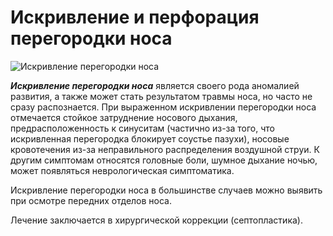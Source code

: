 # Искривление и перфорация перегородки носа
![Искривление перегородки носа](septal.jpg)

***Искривление перегородки носа*** является своего рода аномалией развития, а также может стать результатом травмы носа, но часто не сразу распознается. При выраженном искривлении перегородки носа отмечается стойкое затруднение носового дыхания, предрасположенность к синуситам (частично из-за того, что искривленная перегородка блокирует соустье пазухи), носовые кровотечения из-за неправильного распределения воздушной струи. К другим симптомам относятся головные боли, шумное дыхание ночью, может появляться неврологическая симптоматика.

Искривление перегородки носа в большинстве случаев можно выявить при осмотре передних отделов носа.

Лечение заключается в хирургической коррекции (септопластика).